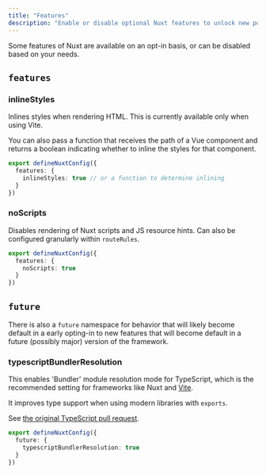 ```yaml
---
title: "Features"
description: "Enable or disable optional Nuxt features to unlock new possibilities."
---
```


Some features of Nuxt are available on an opt-in basis, or can be disabled based on your needs.

## `features`

### inlineStyles

Inlines styles when rendering HTML. This is currently available only when using Vite.

You can also pass a function that receives the path of a Vue component and returns a boolean indicating whether to inline the styles for that component.

```ts [nuxt.config.ts]
export defineNuxtConfig({
  features: {
    inlineStyles: true // or a function to determine inlining
  }
})
```

### noScripts

Disables rendering of Nuxt scripts and JS resource hints. Can also be configured granularly within `routeRules`.

```ts [nuxt.config.ts]
export defineNuxtConfig({
  features: {
    noScripts: true
  }
})
```

## `future`

There is also a `future` namespace for behavior that will likely become default in a early opting-in to new features that will become default in a future (possibly major) version of the framework.

### typescriptBundlerResolution

This enables 'Bundler' module resolution mode for TypeScript, which is the recommended setting
for frameworks like Nuxt and [Vite](https://vitejs.dev/guide/performance.html#reduce-resolve-operations).

It improves type support when using modern libraries with `exports`.

See [the original TypeScript pull request](https://github.com/microsoft/TypeScript/pull/51669).

```ts [nuxt.config.ts]
export defineNuxtConfig({
  future: {
    typescriptBundlerResolution: true
  }
})
```
